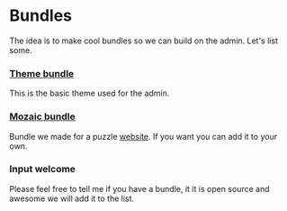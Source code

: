 # Bundles

The idea is to make cool bundles so we can build on the admin. Let's list some.

### [Theme bundle](https://github.com/disjfa/glynn-theme-bundle)

This is the basic theme used for the admin.

### [Mozaic bundle](https://github.com/disjfa/mozaic-bundle)

Bundle we made for a puzzle [website](http://mozaic.dimme.nl). If you want you can add it to your own.

### Input welcome

Please feel free to tell me if you have a bundle, it it is open source and awesome
we will add it to the list.